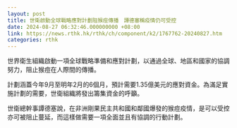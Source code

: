```yaml
---
layout: post
title: 世衛啟動全球戰略應對計劃阻猴痘傳播　譚德塞稱疫情仍可受控
date: 2024-08-27 06:32:46.000000000 +08:00
link: https://news.rthk.hk/rthk/ch/component/k2/1767762-20240827.htm
categories: rthk
---
```


世界衛生組織啟動一項全球戰略準備和應對計劃，以通過全球、地區和國家的協調努力，阻止猴痘在人際間的傳播。

計劃涵蓋今年9月至明年2月的6個月，預計需要1.35億美元的應對資金。為滿足實施計劃的需要，世衛組織將發出籌集資金的呼籲。

世衛總幹事譚德塞說，在非洲剛果民主共和國和鄰國爆發的猴痘疫情，是可以受控亦可被阻止蔓延，而這樣做需要一項全面並且有協調的行動計劃。
